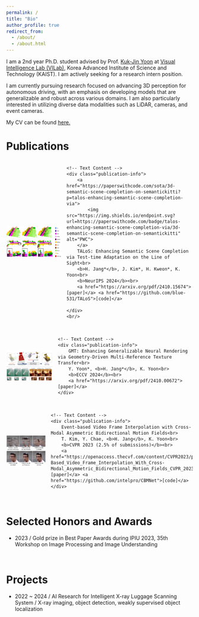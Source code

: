 ```yaml
---
permalink: /
title: "Bio"
author_profile: true
redirect_from: 
  - /about/
  - /about.html
---
```


I am a 2nd year Ph.D. student advised by Prof. [Kuk-Jin Yoon](https://scholar.google.co.kr/citations?user=1NvBj_gAAAAJ&hl=en) at [Visual Intelligence Lab (VILab)](https://vi.kaist.ac.kr/), Korea Advanced Institute of Science and Technology (KAIST). 
I am actively seeking for a research intern position.
<br/>

I am currently pursuing research focused on advancing 3D perception for autonomous driving, with an emphasis on developing models that are generalizable and robust across various domains. I am also particularly interested in utilizing diverse data modalities such as LiDAR, cameras, and event cameras.
<br/>

My CV can be found [here.](https://blue-531.github.io/assets/Hyun_Kurl_Jang_Curriculum_Vitae241013.pdf)
<br/>




Publications
======
<div style="display: flex; align-items: center;">
    <img src='/images/qual_kitti.png' alt='NeurIPS 2024' class="publication-image">

    <!-- Text Content -->
    <div class="publication-info">
        <a href="https://paperswithcode.com/sota/3d-semantic-scene-completion-on-semantickitti?p=talos-enhancing-semantic-scene-completion-via">
            <img src="https://img.shields.io/endpoint.svg?url=https://paperswithcode.com/badge/talos-enhancing-semantic-scene-completion-via/3d-semantic-scene-completion-on-semantickitti" alt="PWC">
        </a>
        TALoS: Enhancing Semantic Scene Completion via Test-time Adaptation on the Line of Sight<br>
        <b>H. Jang*</b>, J. Kim*, H. Kweon*, K. Yoon<br>
        <b>NeurIPS 2024</b><br>
        <a href="https://arxiv.org/pdf/2410.15674">[paper]</a> <a href="https://github.com/blue-531/TALoS">[code]</a>
        
    </div>
    <br/>

</div>
<br/>
<div style="display: flex; align-items: center;">
    <img src='/images/GMT.png' alt='ECCV 2024' class="publication-image">

    <!-- Text Content -->
    <div class="publication-info">
        GMT: Enhancing Generalizable Neural Rendering via Geometry-Driven Multi-Reference Texture Transfer<br>
        Y. Yoon*, <b>H. Jang*</b>, K. Yoon<br>
        <b>ECCV 2024</b><br>
        <a href="https://arxiv.org/pdf/2410.00672">[paper]</a>
    </div>
</div>
<br/>
<div style="display: flex; align-items: center;">
    <img src='/images/event-vfi.png' alt='CVPR 2023' class="publication-image">

    <!-- Text Content -->
    <div class="publication-info">
        Event-based Video Frame Interpolation with Cross-Modal Asymmetric Bidirectional Motion Fields<br>
        T. Kim, Y. Chae, <b>H. Jang</b>, K. Yoon<br>
        <b>CVPR 2023 (2.5% of submissions)</b><br>
        <a href="https://openaccess.thecvf.com/content/CVPR2023/papers/Kim_Event-Based_Video_Frame_Interpolation_With_Cross-Modal_Asymmetric_Bidirectional_Motion_Fields_CVPR_2023_paper.pdf">[paper]</a> <a href="https://github.com/intelpro/CBMNet">[code]</a>
    </div>
</div>
<br/>

<style>
    .publication-container {
        display: flex;
        align-items: center;
    }

    .publication-image {
        margin-right: 13px;
        width: 250px; /* Default width */
        height: 140px; /* Default height */
    }

    .publication-image-simulation {
        margin-right: 13px;
        width: 250px; /* Default width */
        height: 190px; /* Default height */
    }

    .publication-image-narrow {
        margin-right: 13px;
        width: 180px; /* Default width */
        height: 240px; /* Default height */
    }

    .publication-image-middle {
        margin-right: 13px;
        width: 205px; /* Default width */
        height: 185px; /* Default height */
    }

    .publication-info {
        flex-grow: 1; /* Allow text to expand */
    }

    /* Media query for smaller screens (e.g., mobile devices) */
    @media (max-width: 1000px) {
        .publication-image {
            width: 150px; /* Adjusted width for smaller screens */
            height: 84px; /* Adjusted height for smaller screens */
        }
    }

    @media (max-width: 1000px) {
        .publication-image-simulation {
            width: 150px; /* Adjusted width for smaller screens */
            height: 120px; /* Adjusted height for smaller screens */
        }
    }
    
    @media (max-width: 1000px) {
        .publication-image-narrow {
            width: 100px; /* Adjusted width for smaller screens */
            height: 133px; /* Adjusted height for smaller screens */
        }
    }

    @media (max-width: 1000px) {
        .publication-image-middle {
            width: 110px; /* Adjusted width for smaller screens */
            height: 100px; /* Adjusted height for smaller screens */
        }
    }
    
</style>


Selected Honors and Awards
======
- 2023 / Gold prize in Best Paper Awards during IPIU 2023, 35th Workshop on Image Processing and Image Understanding
<br/>


Projects
======
- 2022 ~ 2024 / AI Research for Intelligent X-ray Luggage Scanning System / X-ray imaging, object detection, weakly supervised object localization
<br/>


